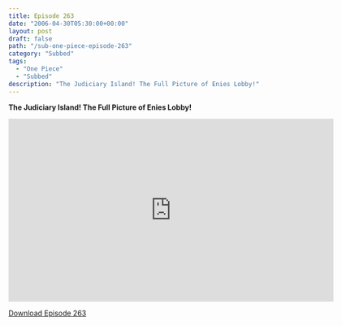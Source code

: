 ```yaml
---
title: Episode 263
date: "2006-04-30T05:30:00+00:00"
layout: post
draft: false
path: "/sub-one-piece-episode-263"
category: "Subbed"
tags:
  - "One Piece"
  - "Subbed"
description: "The Judiciary Island! The Full Picture of Enies Lobby!"
---
```


**The Judiciary Island! The Full Picture of Enies Lobby!**

<iframe width="640" height="360" src="https://www.rapidvideo.com/e/FXQHC7PFIP" frameborder="0" marginwidth=0 marginheight=0 scrolling=no allowfullscreen></iframe>

<a href="http://ouo.io/qs/eCodkFEQ?s=https://rapidvid.to/d/https://www.rapidvideo.com/e/FXQHC7PFIP">Download Episode 263</a>
